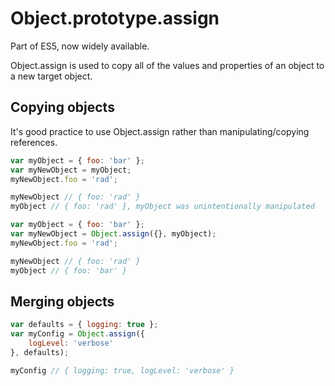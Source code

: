 # Object.prototype.assign

Part of ES5, now widely available.

Object.assign is used to copy all of the values and properties of an object to a new target object.

## Copying objects

It's good practice to use Object.assign rather than manipulating/copying references.

```javascript
var myObject = { foo: 'bar' };
var myNewObject = myObject;
myNewObject.foo = 'rad';

myNewObject // { foo: 'rad' }
myObject // { foo: 'rad' }, myObject was unintentionally manipulated
```

```javascript
var myObject = { foo: 'bar' };
var myNewObject = Object.assign({}, myObject);
myNewObject.foo = 'rad';

myNewObject // { foo: 'rad' }
myObject // { foo: 'bar' }
```

## Merging objects

```javascript
var defaults = { logging: true };
var myConfig = Object.assign({
    logLevel: 'verbose'
}, defaults);

myConfig // { logging: true, logLevel: 'verbose' }
```
